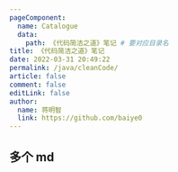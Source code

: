 ```yaml
---
pageComponent:
  name: Catalogue
  data:
    path: 《代码简洁之道》笔记 # 要对应目录名
title: 《代码简洁之道》笔记
date: 2022-03-31 20:49:22
permalink: /java/cleanCode/
article: false
comment: false
editLink: false
author:
  name: 蒋明智
  link: https://github.com/baiye0
---
```


## 多个 md
